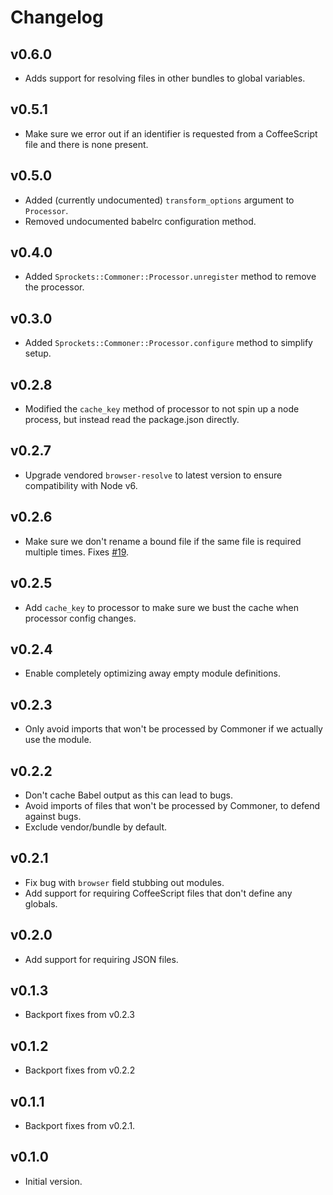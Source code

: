 # Changelog

## v0.6.0

* Adds support for resolving files in other bundles to global variables.

## v0.5.1

* Make sure we error out if an identifier is requested from a CoffeeScript file and there is none present.

## v0.5.0

* Added (currently undocumented) `transform_options` argument to `Processor`.
* Removed undocumented babelrc configuration method.

## v0.4.0

* Added `Sprockets::Commoner::Processor.unregister` method to remove the processor.

## v0.3.0

* Added `Sprockets::Commoner::Processor.configure` method to simplify setup.

## v0.2.8

* Modified the `cache_key` method of processor to not spin up a node process, but instead read the package.json directly.

## v0.2.7

* Upgrade vendored `browser-resolve` to latest version to ensure compatibility with Node v6.

## v0.2.6

* Make sure we don't rename a bound file if the same file is required multiple times. Fixes [#19](https://github.com/Shopify/sprockets-commoner/issues/19).

## v0.2.5

* Add `cache_key` to processor to make sure we bust the cache when processor config changes.

## v0.2.4

* Enable completely optimizing away empty module definitions.

## v0.2.3

* Only avoid imports that won't be processed by Commoner if we actually use the module.

## v0.2.2

* Don't cache Babel output as this can lead to bugs.
* Avoid imports of files that won't be processed by Commoner, to defend against bugs.
* Exclude vendor/bundle by default.

## v0.2.1

* Fix bug with `browser` field stubbing out modules.
* Add support for requiring CoffeeScript files that don't define any globals.

## v0.2.0

* Add support for requiring JSON files.

## v0.1.3

* Backport fixes from v0.2.3

## v0.1.2

* Backport fixes from v0.2.2

## v0.1.1

* Backport fixes from v0.2.1.

## v0.1.0

* Initial version.
